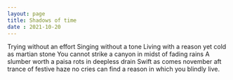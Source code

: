 ```yaml
---
layout: page
title: Shadows of time
date : 2021-10-20
---
```


Trying without an effort
Singing without a tone
Living with a reason
yet cold as martian stone
You cannot strike a canyon
in midst of fading rains
A slumber worth a paisa
rots in deepless drain
Swift as comes november
aft trance of festive haze
no cries can find a reason
in which you blindly live.
